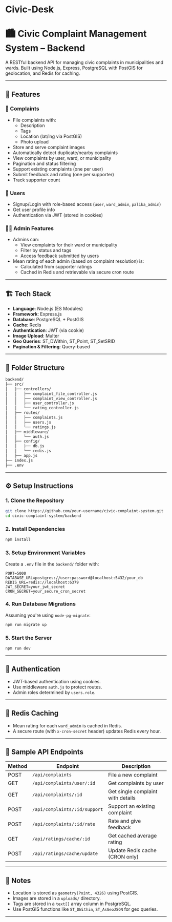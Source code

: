 # Civic-Desk
# 🏙️ Civic Complaint Management System – Backend

A RESTful backend API for managing civic complaints in municipalities and wards. Built using Node.js, Express, PostgreSQL with PostGIS for geolocation, and Redis for caching.

---

## 🚀 Features

### 📌 Complaints
- File complaints with:
  - Description
  - Tags
  - Location (lat/lng via PostGIS)
  - Photo upload
- Store and serve complaint images
- Automatically detect duplicate/nearby complaints
- View complaints by user, ward, or municipality
- Pagination and status filtering
- Support existing complaints (one per user)
- Submit feedback and rating (one per supporter)
- Track supporter count

### 👤 Users
- Signup/Login with role-based access (`user`, `ward_admin`, `palika_admin`)
- Get user profile info
- Authentication via JWT (stored in cookies)

### 🧑‍💼 Admin Features
- Admins can:
  - View complaints for their ward or municipality
  - Filter by status and tags
  - Access feedback submitted by users
- Mean rating of each admin (based on complaint resolution) is:
  - Calculated from supporter ratings
  - Cached in Redis and retrievable via secure cron route

---

## 🏗️ Tech Stack

- **Language**: Node.js (ES Modules)
- **Framework**: Express.js
- **Database**: PostgreSQL + PostGIS
- **Cache**: Redis
- **Authentication**: JWT (via cookie)
- **Image Upload**: Multer
- **Geo Queries**: ST_DWithin, ST_Point, ST_SetSRID
- **Pagination & Filtering**: Query-based

---

## 📁 Folder Structure

```bash
backend/
├── src/
│   ├── controllers/
│   │   ├── complaint_file_controller.js
│   │   ├── complaint_view_controller.js
│   │   ├── user_controller.js
│   │   └── rating_controller.js
│   ├── routes/
│   │   ├── complaints.js
│   │   ├── users.js
│   │   └── ratings.js
│   ├── middleware/
│   │   └── auth.js
│   ├── config/
│   │   ├── db.js
│   │   └── redis.js
│   ├── app.js
├── index.js
├── .env
```

---

## ⚙️ Setup Instructions

### 1. Clone the Repository

```bash
git clone https://github.com/your-username/civic-complaint-system.git
cd civic-complaint-system/backend
```

### 2. Install Dependencies

```bash
npm install
```

### 3. Setup Environment Variables

Create a `.env` file in the `backend/` folder with:

```env
PORT=5000
DATABASE_URL=postgres://user:password@localhost:5432/your_db
REDIS_URL=redis://localhost:6379
JWT_SECRET=your_jwt_secret
CRON_SECRET=your_secure_cron_secret
```

### 4. Run Database Migrations

Assuming you're using `node-pg-migrate`:

```bash
npm run migrate up
```

### 5. Start the Server

```bash
npm run dev
```

---

## 🔐 Authentication

- JWT-based authentication using cookies.
- Use middleware `auth.js` to protect routes.
- Admin roles determined by `users.role`.

---

## 🧠 Redis Caching

- Mean rating for each `ward_admin` is cached in Redis.
- A secure route (with `x-cron-secret` header) updates Redis every hour.

---

## 🧪 Sample API Endpoints

| Method | Endpoint                           | Description                          |
|--------|------------------------------------|--------------------------------------|
| POST   | `/api/complaints`                  | File a new complaint                 |
| GET    | `/api/complaints/user/:id`         | Get complaints by user               |
| GET    | `/api/complaints/:id`              | Get single complaint with details    |
| POST   | `/api/complaints/:id/support`      | Support an existing complaint        |
| POST   | `/api/complaints/:id/rate`         | Rate and give feedback               |
| GET    | `/api/ratings/cache/:id`           | Get cached average rating            |
| POST   | `/api/ratings/cache/update`        | Update Redis cache (CRON only)       |

---

## 🧼 Notes

- Location is stored as `geometry(Point, 4326)` using PostGIS.
- Images are stored in a `uploads/` directory.
- Tags are stored in a `text[]` array column in PostgreSQL.
- Use PostGIS functions like `ST_DWithin`, `ST_AsGeoJSON` for geo queries.

---